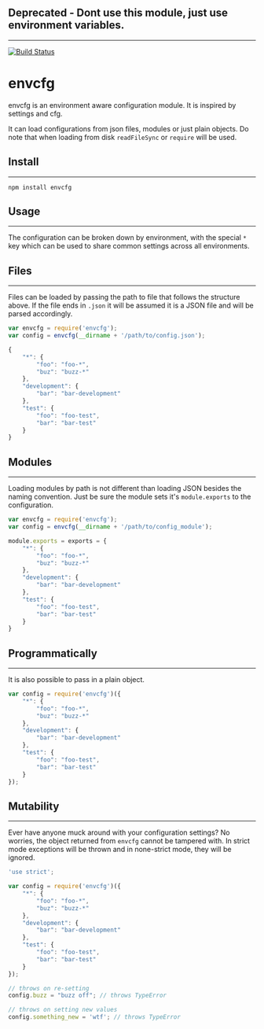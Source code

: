  
 ## Deprecated - Dont use this module, just use environment variables.
 
 ---
 
 [![Build Status](https://secure.travis-ci.org/gjohnson/envcfg.png?branch=master)](http://travis-ci.org/gjohnson/envcfg)

# envcfg

envcfg is an environment aware configuration module. It is inspired by settings and cfg.

It can load configurations from json files, modules or just plain objects. Do note that when loading from disk `readFileSync` or `require` will be used.

## Install
*****

```shell
npm install envcfg
```

## Usage
*****

The configuration can be broken down by environment, with the special `*` key which can be used to share common settings across all environments.

## Files
*****

Files can be loaded by passing the path to file that follows the structure above. If the file ends in `.json` it will be assumed it is a JSON file and will be parsed accordingly.

```javascript
var envcfg = require('envcfg');
var config = envcfg(__dirname + '/path/to/config.json');
```

```javascript
{
	"*": {
		"foo": "foo-*",
		"buz": "buzz-*"
	},
	"development": {
		"bar": "bar-development"
	},
	"test": {
		"foo": "foo-test",
		"bar": "bar-test"
	}
}
```

## Modules
*****

Loading modules by path is not different than loading JSON besides the naming convention. Just be sure the module sets it's `module.exports` to the configuration.

```javascript
var envcfg = require('envcfg');
var config = envcfg(__dirname + '/path/to/config_module');
```

```javascript
module.exports = exports = {
	"*": {
		"foo": "foo-*",
		"buz": "buzz-*"
	},
	"development": {
		"bar": "bar-development"
	},
	"test": {
		"foo": "foo-test",
		"bar": "bar-test"
	}
}
```

## Programmatically
*****

It is also possible to pass in a plain object.

```javascript
var config = require('envcfg')({
	"*": {
		"foo": "foo-*",
		"buz": "buzz-*"
	},
	"development": {
		"bar": "bar-development"
	},
	"test": {
		"foo": "foo-test",
		"bar": "bar-test"
	}
});
```

## Mutability
*****

Ever have anyone muck around with your configuration settings? No worries, the object returned from `envcfg` cannot be tampered with. In strict mode exceptions will be thrown and in none-strict mode, they will be ignored.

```javascript
'use strict';

var config = require('envcfg')({
	"*": {
		"foo": "foo-*",
		"buz": "buzz-*"
	},
	"development": {
		"bar": "bar-development"
	},
	"test": {
		"foo": "foo-test",
		"bar": "bar-test"
	}
});

// throws on re-setting
config.buzz = "buzz off"; // throws TypeError

// throws on setting new values
config.something_new = 'wtf'; // throws TypeError
```












